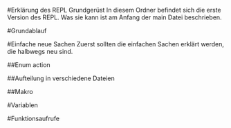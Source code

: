 #Erklärung des REPL Grundgerüst
In diesem Ordner befindet sich die erste Version des REPL. Was sie kann ist am Anfang der main Datei beschrieben.

#Grundablauf

#Einfache neue Sachen
Zuerst sollten die einfachen Sachen erklärt werden, die halbwegs neu sind.

##Enum action

##Aufteilung in verschiedene Dateien

##Makro

#Variablen

#Funktionsaufrufe
